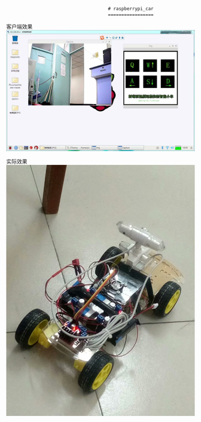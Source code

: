                                           # raspberrypi_car
                                          =================

客户端效果
![sadas](https://raw.githubusercontent.com/LiuXinyu12378/raspberrypi_car/master/picture/psb%20(1).jpg)

实际效果
![asda](https://github.com/LiuXinyu12378/raspberrypi_car/blob/master/picture/psb.jpg)
